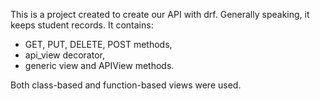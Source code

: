 This is a project created to create our API with drf. Generally speaking, it keeps student records.
It contains:
  - GET, PUT, DELETE, POST methods,
  - api_view decorator,
  - generic view and APIView methods.

Both class-based and function-based views were used.
